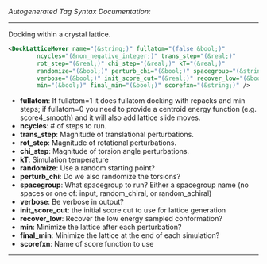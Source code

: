 <!-- THIS IS AN AUTOGENERATED FILE: Don't edit it directly, instead change the schema definition in the code itself. -->

_Autogenerated Tag Syntax Documentation:_

---
Docking within a crystal lattice.

```xml
<DockLatticeMover name="(&string;)" fullatom="(false &bool;)"
        ncycles="(&non_negative_integer;)" trans_step="(&real;)"
        rot_step="(&real;)" chi_step="(&real;)" kT="(&real;)"
        randomize="(&bool;)" perturb_chi="(&bool;)" spacegroup="(&string;)"
        verbose="(&bool;)" init_score_cut="(&real;)" recover_low="(&bool;)"
        min="(&bool;)" final_min="(&bool;)" scorefxn="(&string;)" />
```

-   **fullatom**: If fullatom=1 it does fullatom docking with repacks and min steps; if fullatom=0 you need to provide a centroid energy function (e.g. score4_smooth) and it will also add lattice slide moves.
-   **ncycles**: # of steps to run.
-   **trans_step**: Magnitude of translational perturbations.
-   **rot_step**: Magnitude of rotational perturbations.
-   **chi_step**: Magnitude of torsion angle perturbations.
-   **kT**: Simulation temperature
-   **randomize**: Use a random starting point?
-   **perturb_chi**: Do we also randomize the torsions?
-   **spacegroup**: What spacegroup to run? Either a spacegroup name (no spaces or one of: input, random_chiral, or random_achiral)
-   **verbose**: Be verbose in output?
-   **init_score_cut**: the initial score cut to use for lattice generation
-   **recover_low**: Recover the low energy sampled conformation?
-   **min**: Minimize the lattice after each perturbation?
-   **final_min**: Minimize the lattice at the end of each simulation?
-   **scorefxn**: Name of score function to use

---
